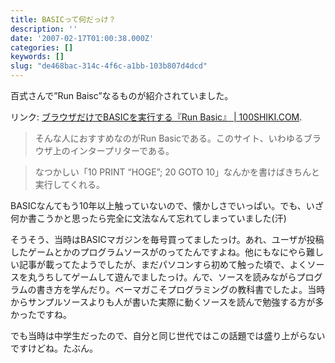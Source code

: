 ```yaml
---
title: BASICって何だっけ？
description: ''
date: '2007-02-17T01:00:38.000Z'
categories: []
keywords: []
slug: "de468bac-314c-4f6c-a1bb-103b807d4dcd"
---
```

百式さんで”Run Baisc”なるものが紹介されていました。

リンク: [ブラウザだけでBASICを実行する『Run Basic』 | 100SHIKI.COM](http://www.100shiki.com/archives/2007/02/basicrun_basic.html "ブラウザだけでBASICを実行する『Run Basic』 | 100SHIKI.COM").

> そんな人におすすめなのがRun Basicである。このサイト、いわゆるブラウザ上のインタープリターである。

> なつかしい「10 PRINT “HOGE”; 20 GOTO 10」なんかを書けばきちんと実行してくれる。

BASICなんてもう10年以上触っていないので、懐かしさでいっぱい。でも、いざ何か書こうかと思ったら完全に文法なんて忘れてしまっていました(汗)

そうそう、当時はBASICマガジンを毎号買ってましたっけ。あれ、ユーザが投稿したゲームとかのプログラムソースがのってたんですよね。他にもなにやら難しい記事が載ってたようでしたが、まだパソコンすら初めて触った頃で、よくソースを丸うちしてゲームして遊んでましたっけ。んで、ソースを読みながらプログラムの書き方を学んだり。ベーマガこそプログラミングの教科書でしたよ。当時からサンプルソースよりも人が書いた実際に動くソースを読んで勉強する方が多かったですね。

でも当時は中学生だったので、自分と同じ世代ではこの話題では盛り上がらないですけどね。たぶん。